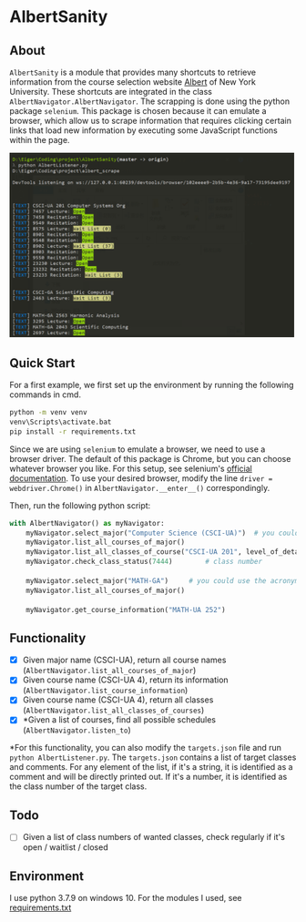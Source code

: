 # AlbertSanity

## About
`AlbertSanity` is a module that provides many shortcuts to retrieve information from the course selection website [Albert](https://albert.nyu.edu/) of New York University. These shortcuts are integrated in the class `AlbertNavigator.AlbertNavigator`. The scrapping is done using the python package  `selenium`. This package is chosen because it can emulate a browser, which allow us to scrape information that requires clicking certain links that load new information by executing some JavaScript functions within the page. 

<img src=".\res\demo.png" width=500>




## Quick Start
For a first example, we first set up the environment by running the following commands in cmd.
```cmd
python -m venv venv
venv\Scripts\activate.bat 
pip install -r requirements.txt
```

Since we are using `selenium` to emulate a browser, we need to use a browser driver. The default of this package is Chrome, but you can choose whatever browser you like. For this setup, see selenium's [official documentation](https://selenium-python.readthedocs.io/installation.html#drivers). To use your desired browser, modify the line `driver = webdriver.Chrome()` in `AlbertNavigator.__enter__()` correspondingly. 

Then, run the following python script:

```python
with AlbertNavigator() as myNavigator:
    myNavigator.select_major("Computer Science (CSCI-UA)")  # you could use the full name of the major
    myNavigator.list_all_courses_of_major()
    myNavigator.list_all_classes_of_course("CSCI-UA 201", level_of_detail=0)
    myNavigator.check_class_status(7444)        # class number

    myNavigator.select_major("MATH-GA")     # you could use the acronym of the major
    myNavigator.list_all_courses_of_major()

    myNavigator.get_course_information("MATH-UA 252")
```


## Functionality
- [x]    Given major name (CSCI-UA), return all course names (`AlbertNavigator.list_all_courses_of_major`)
- [x]    Given course name (CSCI-UA 4), return its information (`AlbertNavigator.list_course_information`)
- [x]    Given course name (CSCI-UA 4), return all classes (`AlbertNavigator.list_all_classes_of_courses`)
- [x]    *Given a list of courses, find all possible schedules (`AlbertNavigator.listen_to`)

*For this functionality, you can also modify the `targets.json` file and run `python AlbertListener.py`. The `targets.json` contains a list of target classes and comments. For any element of the list, if it's a string, it is identified as a comment and will be directly printed out. If it's a number, it is identified as the class number of the target class.

## Todo
- [ ]   Given a list of class numbers of wanted classes, check regularly if it's open / waitlist / closed


## Environment
I use python 3.7.9 on windows 10. For the modules I used, see [requirements.txt](./requirements.txt)

